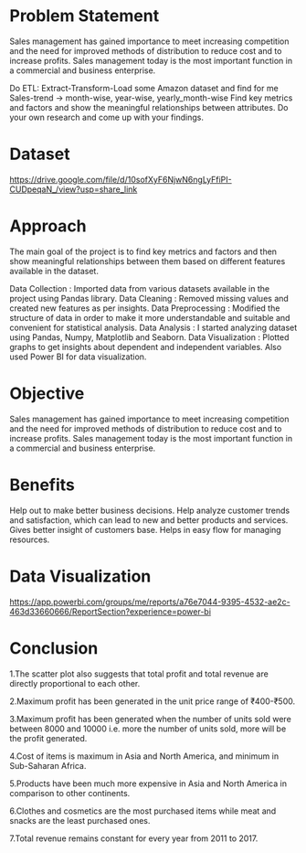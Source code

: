 # Problem Statement
Sales management has gained importance to meet increasing competition and the
need for improved methods of distribution to reduce cost and to increase profits. Sales
management today is the most important function in a commercial and business
enterprise.

Do ETL: Extract-Transform-Load some Amazon dataset and find for me
Sales-trend -> month-wise, year-wise, yearly_month-wise
Find key metrics and factors and show the meaningful relationships between
attributes. Do your own research and come up with your findings.

# Dataset
https://drive.google.com/file/d/10sofXyF6NjwN6ngLyFfiPI-CUDpeqaN_/view?usp=share_link

# Approach
The main goal of the project is to find key metrics and factors and then show meaningful relationships between them based on different features available in the dataset.

Data Collection : Imported data from various datasets available in the project using Pandas library. 
Data Cleaning : Removed missing values and created new features as per insights. 
Data Preprocessing : Modified the structure of data in order to make it more understandable and suitable and convenient for statistical analysis. 
Data Analysis : I started analyzing dataset using Pandas, Numpy, Matplotlib and Seaborn. 
Data Visualization : Plotted graphs to get insights about dependent and independent variables. Also used Power BI for data visualization. 

# Objective
Sales management has gained importance to meet increasing competition and the need
for improved methods of distribution to reduce cost and to increase profits. Sales
management today is the most important function in a commercial and business
enterprise.

# Benefits
Help out to make better business decisions.
Help analyze customer trends and satisfaction, which can lead to new and better products and services.
Gives better insight of customers base.
Helps in easy flow for managing resources.

# Data Visualization
https://app.powerbi.com/groups/me/reports/a76e7044-9395-4532-ae2c-463d33660666/ReportSection?experience=power-bi

# Conclusion
1.The scatter plot also suggests that total profit and total revenue are directly proportional to each other.

2.Maximum profit has been generated in the unit price range of ₹400-₹500.

3.Maximum profit has been generated when the number of units sold were between 8000 and 10000 i.e. more the number of units sold, more will be the profit generated.

4.Cost of items is maximum in Asia and North America, and minimum in Sub-Saharan Africa.

5.Products have been much more expensive in Asia and North America in comparison to other continents.

6.Clothes and cosmetics are the most purchased items while meat and snacks are the least purchased ones.

7.Total revenue remains constant for every year from 2011 to 2017.

